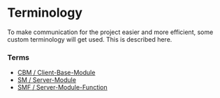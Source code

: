 # Terminology

To make communication for the project easier and more efficient, some custom terminology will get used. This is described here.

### Terms
- [CBM / Client-Base-Module](terminology/cbm.md)
- [SM / Server-Module](terminology/server-module.md)
- [SMF / Server-Module-Function](terminology/server-module-function.md)
